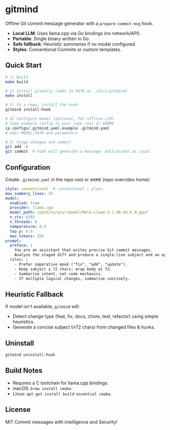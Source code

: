 # gitmind

Offline Git commit message generator with a `prepare-commit-msg` hook.

- **Local LLM**: Uses llama.cpp via Go bindings (no network/API).
- **Portable**: Single binary written in Go.
- **Safe fallback**: Heuristic summaries if no model configured.
- **Styles**: Conventional Commits or custom templates.

## Quick Start

```bash
# 1) Build
make build

# 2) Install globally (adds to PATH as ./dist/gitmind)
make install

# 3) In a repo, install the hook
gitmind install-hook

# 4) Configure model (optional, for offline LLM)
# Copy example config to your repo root or $HOME
cp configs/.gitmind.yaml.example .gitmind.yaml
# edit MODEL_PATH and parameters

# 5) Stage changes and commit
git add -A
git commit  # hook will generate a message; edit/accept as usual
```

## Configuration

Create `.gitmind.yaml` in the repo root or `$HOME` (repo overrides home):

```yaml
style: conventional  # conventional | plain
max_summary_lines: 15
model:
  enabled: true
  provider: llama.cpp
  model_path: /path/to/your/model/Meta-Llama-3.1-8B.Q4_K_M.gguf
  n_ctx: 8192
  n_threads: 6
  temperature: 0.2
  top_p: 0.9
  max_tokens: 256
prompt:
  preface: |
    You are an assistant that writes precise Git commit messages.
    Analyze the staged diff and produce a single-line subject and an optional wrapped body.
  rules: |
    - Prefer imperative mood ("fix", "add", "update").
    - Keep subject ≤ 72 chars; wrap body at 72.
    - Summarize intent, not code mechanics.
    - If multiple logical changes, summarize concisely.
```

## Heuristic Fallback

If model isn't available, `gitmind` will:

* Detect change type (feat, fix, docs, chore, test, refactor) using simple heuristics.
* Generate a concise subject (≤72 chars) from changed files & hunks.

## Uninstall

```bash
gitmind uninstall-hook
```

## Build Notes

* Requires a C toolchain for llama.cpp bindings.
* macOS: `brew install cmake`.
* Linux: `apt-get install build-essential cmake`.

## License

MIT
Commit messages with intelligence and Security!
